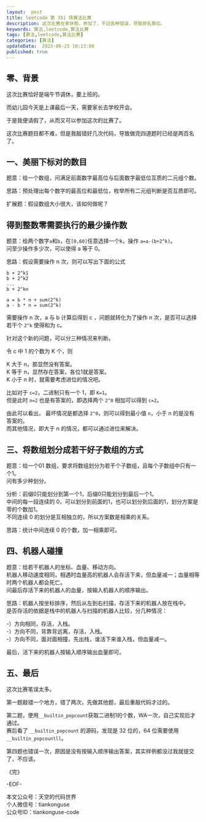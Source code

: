 ```yaml
---   
layout:  post  
title: leetcode 第 351 场算法比赛  
description: 这次比赛在家休假，参加了，不过各种错误，导致排名靠后。          
keywords: 算法,leetcode,算法比赛  
tags: [算法,leetcode,算法比赛]    
categories: [算法]  
updateData:  2023-06-25 18:13:00  
published: true  
---  
```



## 零、背景  


这次比赛恰好是端午节调休，要上班的。  


而幼儿园今天是上课最后一天，需要家长去学校开会。  


于是我便请假了，从而又可以参加这次的比赛了。  


这次比赛题目都不难，但是我敲错好几次代码，导致做完四道题时已经是两百名了。  


## 一、美丽下标对的数目  


题意：给一个数组，问满足前面数字最高位与后面数字最低位互质的二元组个数。  


思路：预处理出每个数字的最高位和最低位，枚举所有二元组判断是否互质即可。  


扩展题：假设数组大小很大，该如何做呢？  


## 得到整数零需要执行的最少操作数  


题意：给两个数字`a`和`b`，在`[0,60]`任意选择一个k，操作 `a=a-(b+2^k)`。  
问至少操作多少次，可以使得 a 等于 0。  


思路：假设需要操作 n 次，则可以写出下面的公式  


```
b + 2^k1
b + 2^k2
...
b + 2^kn

a = b * n + sum(2^k)
a - b * n = sum(2^k)
```


需要操作 n 次，a 与 b 计算后得到 c ，问题就转化为了操作 n 次，是否可以选择若干个 `2^k` 使得和为 c。  



针对这个新的问题，可以分三种情况来判断。  


令 c 中 1 的个数为 K 个，则  


K 大于 n，那显然没有答案。  
K 等于 n，显然存在答案，各位1就是答案。  
K 小于 n 时，就需要考虑进位的情况吧。  


比如对于 `c=2`，二进制只有一个 1，即 `K=1`。  
但是此时 `n=2` 也是有答案的，即选择两个 `2^0` 相加可以得到 `c=2`。  


由此可以看出，
最坏情况是都选择 `2^0`，则可以得到最小值 `n`，小于 n 的是没有答案的。  
而其他情况，即大于 n 的情况，都可以通过进位来解决。    


## 三、将数组划分成若干好子数组的方式  


题意：给一个01 数组，要求将数组划分为若干个子数组，且每个子数组中只有一个1。  
问有多少种划分。  


分析：前缀0只能划分到第一个1，后缀0只能划分到最后一个1。  
中间的每一段连续的 0，可以划分到前面的1，也可以划分到后面的1，划分方案是零的个数加1。  
不同连续 0 的划分是互相独立的，所以方案数是相乘的关系。  


思路：统计中间连续 0 的个数，加一相乘即可。  


## 四、机器人碰撞  


题意：给若干机器人的坐标、血量、移动方向。  
机器人移动速度相同，相遇时血量高的机器人会存活下来，但血量减一；血量相等时两个机器人都会死亡。  
问最后存活下来的机器人的血量，按输入机器人的顺序输出。  


思路：机器人按坐标排序，然后从左到右扫描，存活下来的机器人放在栈中。  
是否存活的依据是栈中的机器人与扫描的机器人比较，分几种情况：  


-）方向相同，存活，入栈。  
-）方向不同，背靠背远离，存活，入栈。  
-）方向不同，面对面相撞，先出栈，谁活下来谁入栈，但血量减一。  


最后，活下来的机器人按输入顺序输出血量即可。  


## 五、最后  


这次比赛笔误太多。  


第一题敲错一个地方，错了两次，先做其他题，最后重敲代码才过的。  


第二题，使用`__builtin_popcount`获取二进制1的个数，WA一次，自己实现后才通过。  
赛后看了 `__builtin_popcount` 的源码，发现是 32 位的，64 位需要使用 `__builtin_popcountll`。  


第四题也错误一次，原因是没有按输入顺序输出答案，其实样例都没过我就提交了，不应该。  


《完》  


-EOF-  



本文公众号：天空的代码世界  
个人微信号：tiankonguse  
公众号ID：tiankonguse-code  
  

